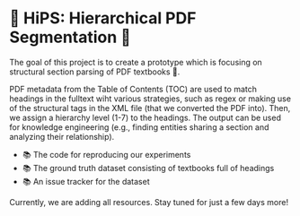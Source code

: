 # :closed_book: HiPS: Hierarchical PDF Segmentation :closed_book:
The goal of this project is to create a prototype which is focusing on structural section parsing of PDF textbooks :book:.

PDF metadata from the Table of Contents (TOC) are used to match headings in the fulltext wiht various strategies, such as regex or making use of the structural tags in the XML file (that we converted the PDF into). 
Then, we assign a hierarchy level (1-7) to the headings. The output can be used for knowledge engineering (e.g., finding entities sharing a section and analyzing their relationship).
<ul>
  <li> 📚 The code for reproducing our experiments</li>
  <li> 📚 The ground truth dataset consisting of textbooks full of headings</li>
  <li> 📚 An issue tracker for the dataset</li>
</ul>

Currently, we are adding all resources. Stay tuned for just a few days more!
